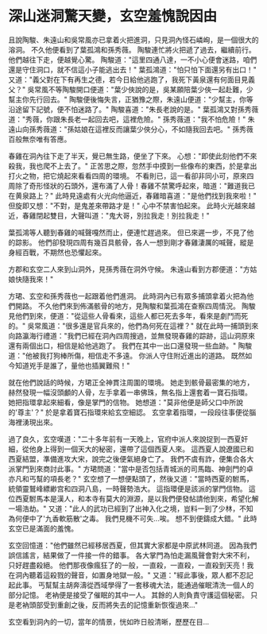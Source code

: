 # 深山迷洞驚天變，玄空羞愧說因由

且說陶駿、朱遠山和吳常風亦已拿着火把進洞，只見洞內怪石嶙峋，是一個很大的溶洞。 不久他便看到了葉孤鴻和孫秀薇。 陶駿連忙將火把遞了過去，繼續前行。 他們越往下走，便越覺心驚。 陶駿道："這里四通八達，一不小心便會迷路，咱們還是守住洞口，就不信這小子能逃出去！" 葉孤鴻道："怕只怕下面還另有出口！" 又道："義父對在下有再生之德，若今日給他逃跑了，我死下黃泉還有何面目見義父？" 吳常風不等陶駿開口便道："葉少俠說的是，吳某願陪葉少俠一起赴難，少幫主你先行回去。" 陶駿便後悔失言，正猶豫之際，朱遠山便道："少幫主，你等沿途留下記號，便不怕迷路了。" 陶駿喜道："朱長老說的是。" 葉孤鴻又對孫秀薇道："秀薇，你跟朱長老一起回去吧，這裡危險。" 孫秀薇道："我不怕危險！" 朱遠山向孫秀薇道："孫姑娘在這裡反而讓葉少俠分心，不如隨我回去吧。" 孫秀薇百般無奈唯有答應。

春雞在洞內往下走了半天，覺已無生路，便坐了下來。 心想："即使此刻他們不來殺我，我也爬不上去了。" 正苦思之際，忽然手中摸到一些像布的東西，於是拿出打火之物，把它燒起來看看四周的環境。 不看則已，這一看卻非同小可，原來四周除了奇形怪狀的石頭外，還布滿了人骨！春雞不禁驚呼起來，暗道："難道我已在黄泉路上？" 此時見遠處有火光向他逼近，春雞暗喜道："是他們找到我來啦！" 但旋即又想："不對，是鬼差來帶路才是！" 心中不禁害怕起來。 此時火光越來越近，春雞閉起雙目，大聲叫道："鬼大哥，別拉我走！別拉我走！"

葉孤鴻等人聽到春雞的喊聲嘎然而止，便連忙趕過來。 但已來遲一步，不見了他的踪影。 他們卻發現四周有幾百具骸骨，各人一想到剛才春雞淒厲的喊聲，縱是身經百戰，不期然也恐懼起來。

方郡和玄空二人來到山洞外，見孫秀薇在洞外守候。 朱遠山看到方郡便道："方姑娘快隨我來！"

方珺、玄空和孫秀薇也一起跟着他們進洞。 此時洞內已有眾多捕頭拿着火把為他們開路。 不久他們來到佈滿骸骨的地方，見陶駿和葉孤鴻在查察四周情況。 陶駿見他們到來，便道："從這些人骨看來，這些人都已死去多年，看來是劇鬥而死的。" 吳常風道："很多還是官兵來的，他們為何死在這裡？" 就在此時一捕頭到來向路瀛海行禮道："我們已經在洞內四周搜過，並無發現春雞的踪跡，這山洞原來還有兩個出口，相信是給他逃跑了。 我們在其中一出口還發現一些血跡。" 陶駿道："他被我打狗棒所傷，相信走不多遠。 你派人守住附近進出的道路。 既然如今知道兇手是誰了，量他也插翼難飛！"

就在他們說話的時候，方珺正全神貫注周圍的環境。 她走到骸骨最密集的地方，赫然發現一幅沒頭顱的人骨，左手拿着一串佛珠，無名指上還套着一寶石指環。 她把指環拿起來細看，像是掌門的信物。 她想道："莫非他便是師父口中所說的'尊主'？" 於是拿着寶石指環來給玄空細認。 玄空拿着指環，一段段往事便從腦海裡湧現出來。

過了良久，玄空嘆道："二十多年前有一天晚上，官府中派人來說捉到一西夏奸細，從他身上得到一個天大的秘密，還帶了這個西夏人來。 這西夏人說遼國已和西夏結盟，準備進攻大宋，說完之後便氣絕身亡了。 我們不虞有詐，便集合各大派掌門到來商討此事。" 方珺問道："當中是否包括青城派的司馬臨、神劍門的卓亦凡和丐幫的項長老？" 玄空想了一想便點頭了，然後又道："當時西夏的駙馬，統領靈鷲峰縹緲宫和四洞八島，一時聲勢浩大。 這指環便是該派的掌門信物。 這位西夏駙馬本是漢人，和本寺有莫大的淵源，是以我們便發帖請他到來，希望化解一場浩劫。" 又道："此人的武功已經到了出神入化之境，豈料一到了少林，不知為何便中了'九香軟筋散'之毒。 我們見機不可失...唉。 想不到便鑄成大錯。" 此時玄空已是滿面的羞愧。

玄空回憶道："他們雖然已經移居西夏，但其實大家都是中原武林同道。 因為我們誤信謠言，結果做了一件接一件的錯事。 各大掌門為怕走漏風聲會對大宋不利，只好趕盡殺絕。 他們那夜像瘋狂了的一般，一直殺，一直殺，一直殺到天亮！我在洞內聽着這殺戮的聲音，如置身地獄一般。" 又道："經此事後，眾人都不忍記起此事。 丐幫幫主胡奔濤從西域學得了一套移魂大法，能通過催眠清洗一個人的部分記憶。 老衲便是接受了催眠的其中一人。 其餘的人則負責守護這個秘密。 只是老衲頭部受到重創之後，反而將失去的記憶重新恢復過來..."

玄空看到洞內的一切，當年的情景，恍如昨日般清晰，歷歷在目...
